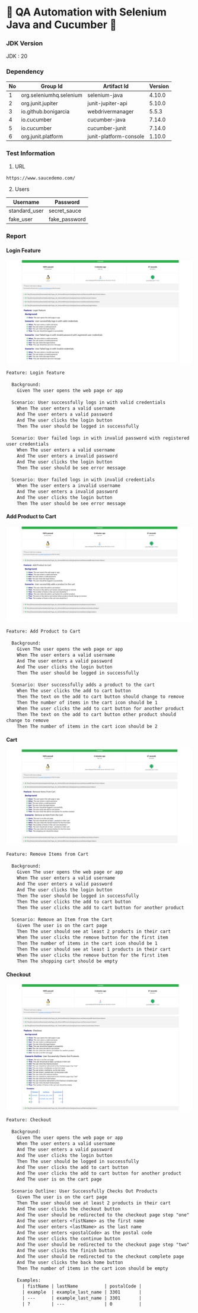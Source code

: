 # 🚀 QA Automation with Selenium Java and Cucumber 🥒

### JDK Version

JDK : 20

### Dependency

| No | Group Id                | Artifact Id            | Version |
|----|-------------------------|------------------------|---------|
| 1  | org.seleniumhq.selenium | selenium-java          | 4.10.0  |
| 2  | org.junit.jupiter       | junit-jupiter-api      | 5.10.0  |
| 3  | io.github.bonigarcia    | webdrivermanager       | 5.5.3   |
| 4  | io.cucumber             | cucumber-java          | 7.14.0  |
| 5  | io.cucumber             | cucumber-junit         | 7.14.0  |
| 6  | org.junit.platform      | junit-platform-console | 1.10.0  |

### Test Information

1. URL

```text
https://www.saucedemo.com/
```

2. Users

| Username      | Password      |
|---------------|---------------|
| standard_user | secret_sauce  |
| fake_user     | fake_password |

### Report

#### Login Feature

![](report/Login.png)

```gherkin
Feature: Login feature

  Background:
    Given The user opens the web page or app

  Scenario: User successfully logs in with valid credentials
    When The user enters a valid username
    And The user enters a valid password
    And The user clicks the login button
    Then The user should be logged in successfully

  Scenario: User failed logs in with invalid password with registered user credentials
    When The user enters a valid username
    And The user enters a invalid password
    And The user clicks the login button
    Then The user should be see error message

  Scenario: User failed logs in with invalid credentials
    When The user enters a invalid username
    And The user enters a invalid password
    And The user clicks the login button
    Then The user should be see error message
```

#### Add Product to Cart

![RP. dsdsjdk](report/AddToCart.png)

```gherkin
Feature: Add Product to Cart

  Background:
    Given The user opens the web page or app
    When The user enters a valid username
    And The user enters a valid password
    And The user clicks the login button
    Then The user should be logged in successfully

  Scenario: User successfully adds a product to the cart
    When The user clicks the add to cart button
    Then The text on the add to cart button should change to remove
    Then The number of items in the cart icon should be 1
    When The user clicks the add to cart button for another product
    Then The text on the add to cart button other product should change to remove
    Then The number of items in the cart icon should be 2
```

#### Cart

![](report/Cart.png)

```gherkin
Feature: Remove Items from Cart

  Background:
    Given The user opens the web page or app
    When The user enters a valid username
    And The user enters a valid password
    And The user clicks the login button
    Then The user should be logged in successfully
    Then The user clicks the add to cart button
    Then The user clicks the add to cart button for another product

  Scenario: Remove an Item from the Cart
    Given The user is on the cart page
    Then The user should see at least 2 products in their cart
    When The user clicks the remove button for the first item
    Then The number of items in the cart icon should be 1
    Then The user should see at least 1 products in their cart
    When The user clicks the remove button for the first item
    Then The shopping cart should be empty
```

#### Checkout

![](report/Checkout.png)

```gherkin
Feature: Checkout

  Background:
    Given The user opens the web page or app
    When The user enters a valid username
    And The user enters a valid password
    And The user clicks the login button
    Then The user should be logged in successfully
    And The user clicks the add to cart button
    And The user clicks the add to cart button for another product
    And The user is on the cart page

  Scenario Outline: User Successfully Checks Out Products
    Given The user is on the cart page
    Then The user should see at least 2 products in their cart
    And The user clicks the checkout button
    And The user should be redirected to the checkout page step "one"
    And The user enters <fistName> as the first name
    And The user enters <lastName> as the last name
    And The user enters <postalCode> as the postal code
    And The user clicks the continue button
    And The user should be redirected to the checkout page step "two"
    And The user clicks the finish button
    And The user should be redirected to the checkout complete page
    And The user clicks the back home button
    Then The number of items in the cart icon should be empty

    Examples:
      | fistName | lastName          | postalCode |
      | example  | example_last_name | 3301       |
      | ---      | example_last_name | 3301       |
      | ?        | ---               | 0          |
```
